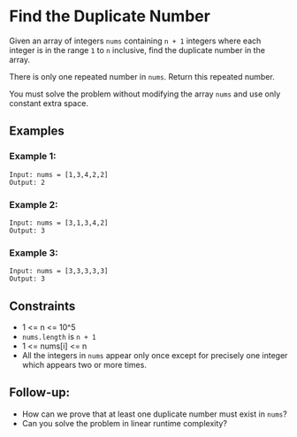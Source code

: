 # Find the Duplicate Number

Given an array of integers `nums` containing `n + 1` integers where each integer is in the range `1` to `n` inclusive, find the duplicate number in the array.

There is only one repeated number in `nums`. Return this repeated number.

You must solve the problem without modifying the array `nums` and use only constant extra space.

## Examples

### Example 1:
```
Input: nums = [1,3,4,2,2]
Output: 2
```

### Example 2:
```
Input: nums = [3,1,3,4,2]
Output: 3
```

### Example 3:
```
Input: nums = [3,3,3,3,3]
Output: 3
```

## Constraints

* 1 <= n <= 10^5
* `nums.length` is `n + 1`
* 1 <= nums[i] <= n
* All the integers in `nums` appear only once except for precisely one integer which appears two or more times.

## Follow-up:

* How can we prove that at least one duplicate number must exist in `nums`?
* Can you solve the problem in linear runtime complexity?